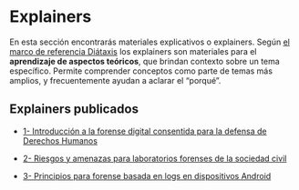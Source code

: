 # Explainers 

En esta sección encontrarás materiales explicativos o explainers. Según [el marco de referencia Diátaxis](https://diataxis.fr) los explainers son materiales para el **aprendizaje de aspectos teóricos**, que brindan contexto sobre un tema específico. Permite comprender conceptos como parte de temas más amplios, y frecuentemente ayudan a aclarar el “porqué”.

## Explainers publicados

* [1- Introducción a la forense digital consentida para la defensa de Derechos Humanos](01-explainer-introduccion-forense-digital/01-explainer-introduccion-forense-digital.html)

* [2- Riesgos y amenazas para laboratorios forenses de la sociedad civil](02-explainer-riesgos-amenazas/02-explainer-riesgos-amenazas.html)

* [3- Principios para forense basada en logs en dispositivos Android](03-explainer-forense-logs-android/03-explainer-forense-logs-android.html)
